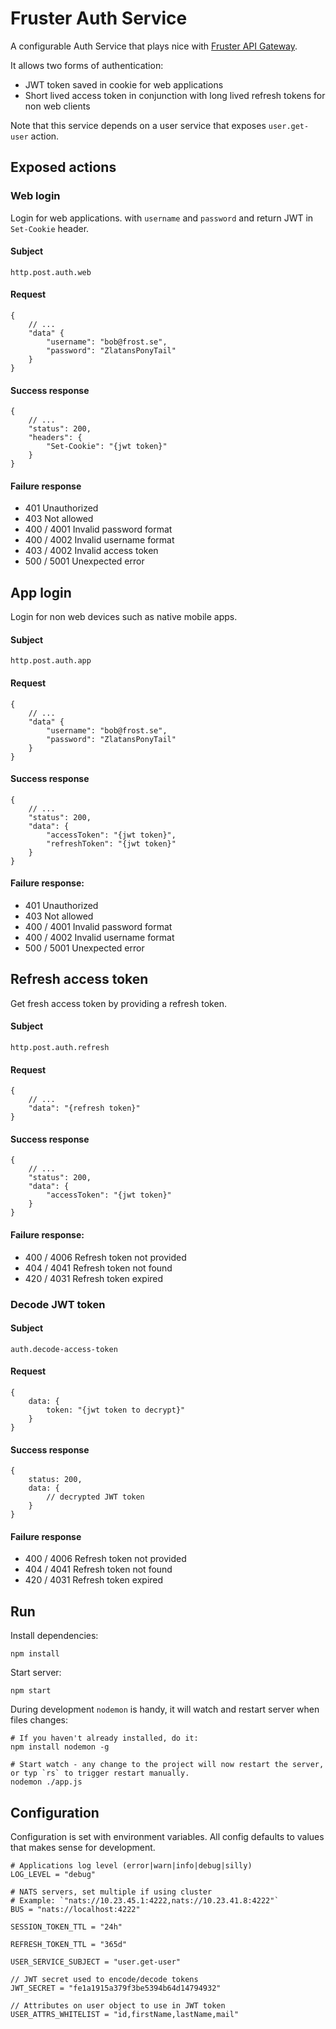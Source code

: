 # Fruster Auth Service

A configurable Auth Service that plays nice with [Fruster API Gateway](http://github.com/frostdigital/fruster-api-gateway).

It allows two forms of authentication:

* JWT token saved in cookie for web applications
* Short lived access token in conjunction with long lived refresh tokens for non web clients

Note that this service depends on a user service that exposes `user.get-user` action.   

## Exposed actions

### Web login 

Login for web applications. with `username` and `password` and return JWT in `Set-Cookie` header.

#### Subject
    
    http.post.auth.web

#### Request 
    
    {
        // ...
        "data" {
            "username": "bob@frost.se",
            "password": "ZlatansPonyTail"
        }
    }

#### Success response

    {
        // ...
        "status": 200,
        "headers": {
            "Set-Cookie": "{jwt token}"
        }
    }

#### Failure response

* 401 Unauthorized
* 403 Not allowed
* 400 / 4001 Invalid password format
* 400 / 4002 Invalid username format
* 403 / 4002 Invalid access token
* 500 / 5001 Unexpected error


## App login

Login for non web devices such as native mobile apps.

#### Subject
    
    http.post.auth.app

#### Request
    
    {
        // ...
        "data" {
            "username": "bob@frost.se",
            "password": "ZlatansPonyTail"
        }
    }

#### Success response

    {
        // ...
        "status": 200,
        "data": {
            "accessToken": "{jwt token}",
            "refreshToken": "{jwt token}"
        }
    }

#### Failure response:

* 401 Unauthorized
* 403 Not allowed
* 400 / 4001 Invalid password format
* 400 / 4002 Invalid username format
* 500 / 5001 Unexpected error


## Refresh access token

Get fresh access token by providing a refresh token.

#### Subject
    
    http.post.auth.refresh

#### Request
    
    {
        // ...
        "data": "{refresh token}"
    }

#### Success response

    {
        // ...
        "status": 200,
        "data": {
            "accessToken": "{jwt token}"
        }
    }

#### Failure response:

* 400 / 4006 Refresh token not provided
* 404 / 4041 Refresh token not found
* 420 / 4031 Refresh token expired


### Decode JWT token

#### Subject

    auth.decode-access-token

#### Request

    {
        data: {
            token: "{jwt token to decrypt}"
        }
    }

#### Success response

    {
        status: 200,
        data: {
            // decrypted JWT token
        }
    }

#### Failure response

* 400 / 4006 Refresh token not provided
* 404 / 4041 Refresh token not found
* 420 / 4031 Refresh token expired


## Run

Install dependencies:

    npm install

Start server:

    npm start

During development `nodemon` is handy, it will watch and restart server when files changes:

    # If you haven't already installed, do it:
    npm install nodemon -g
  
    # Start watch - any change to the project will now restart the server, or typ `rs` to trigger restart manually.
    nodemon ./app.js

## Configuration

Configuration is set with environment variables. All config defaults to values that makes sense for development.
  
    # Applications log level (error|warn|info|debug|silly)
    LOG_LEVEL = "debug"
    
    # NATS servers, set multiple if using cluster
    # Example: `"nats://10.23.45.1:4222,nats://10.23.41.8:4222"`
    BUS = "nats://localhost:4222"
    
    SESSION_TOKEN_TTL = "24h"

    REFRESH_TOKEN_TTL = "365d"

    USER_SERVICE_SUBJECT = "user.get-user"

    // JWT secret used to encode/decode tokens
    JWT_SECRET = "fe1a1915a379f3be5394b64d14794932"

    // Attributes on user object to use in JWT token 
    USER_ATTRS_WHITELIST = "id,firstName,lastName,mail"
    
    